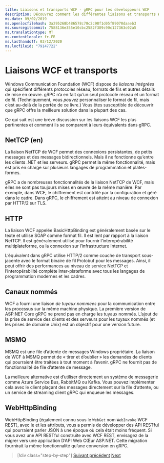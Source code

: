 ```yaml
---
title: Liaisons et transports WCF - gRPC pour les développeurs WCF
description: Découvrez comment les différentes liaisons et transports WCF se comparent à gRPC.
ms.date: 09/02/2019
ms.openlocfilehash: 3a295268b486578c70c2c98f1d05f89070daaeb3
ms.sourcegitcommit: 7588136e355e10cbc2582f389c90c127363c02a5
ms.translationtype: MT
ms.contentlocale: fr-FR
ms.lasthandoff: 03/12/2020
ms.locfileid: "79147722"
---
```

# <a name="wcf-bindings-and-transports"></a>Liaisons WCF et transports

Windows Communication Foundation (WCF) dispose de *liaisons intégrées* qui spécifient différents protocoles réseau, formats de fils et autres détails de mise en œuvre. gRPC n’a en fait qu’un seul protocole réseau et un format de fil. (Techniquement, vous *pouvez* personnaliser le format de fil, mais c’est au-delà de la portée de ce livre.) Vous êtes susceptible de découvrir que gRPC offre la meilleure solution dans la plupart des cas.

Ce qui suit est une brève discussion sur les liaisons WCF les plus pertinentes et comment ils se comparent à leurs équivalents dans gRPC.

## <a name="nettcp"></a>NetTCP (en)

La liaison NetTCP de WCF permet des connexions persistantes, de petits messages et des messages bidirectionnels. Mais il ne fonctionne qu’entre les clients .NET et les serveurs. gRPC permet la même fonctionnalité, mais est pris en charge sur plusieurs langages de programmation et plates-formes.

gRPC a de nombreuses fonctionnalités de la liaison NetTCP de WCF, mais elles ne sont pas toujours mises en œuvre de la même manière. Par exemple, dans WCF, le chiffrement est contrôlé par la configuration et géré dans le cadre. Dans gRPC, le chiffrement est atteint au niveau de connexion par HTTP/2 sur TLS.

## <a name="http"></a>HTTP

La liaison WCF appelée BasicHttpBinding est généralement basée sur le texte et utilise SOAP comme format fil. Il est lent par rapport à la liaison NetTCP. Il est généralement utilisé pour fournir l’interopérabilité multiplateforme, ou la connexion sur l’infrastructure Internet.

L’équivalent dans gRPC utilise HTTP/2 comme couche de transport sous-jacente avec le format binaire de fil Protobuf pour les messages. Ainsi, il peut offrir des performances au niveau de service NetTCP et l’interopérabilité complète inter-plateforme avec tous les langages de programmation modernes et les cadres.

## <a name="named-pipes"></a>Canaux nommés

WCF a fourni une liaison *de tuyaux nommées* pour la communication entre les processus sur la même machine physique. La première version de ASP.NET Core gRPC ne prend pas en charge les tuyaux nommés. L’ajout de la prise de service des clients et des serveurs pour les tuyaux nommés (et les prises de domaine Unix) est un objectif pour une version future.

## <a name="msmq"></a>MSMQ

MSMQ est une file d’attente de messages Windows propriétaire. La liaison de WCF à MSMQ permet de « tirer et d’oublier » les demandes de clients qui pourraient être traitées à tout moment à l’avenir. gRPC ne fournit pas de fonctionnalité de file d’attente de message.

La meilleure alternative est d’utiliser directement un système de messagerie comme Azure Service Bus, RabbitMQ ou Kafka. Vous pouvez implémenter cela avec le client plaçant des messages directement sur la file d’attente, ou un service de streaming client gRPC qui enqueue les messages.

## <a name="webhttpbinding"></a>WebHttpBinding

WebHttpBinding (également connu sous le `WebGet` nom `WebInvoke` WCF REST), avec le et les attributs, vous a permis de développer des API RESTful qui pourraient parler JSON à une époque où cela était moins fréquent. Si vous avez une API RESTful construite avec WCF REST, envisagez de la migrer vers une application D’API Web CŒur ASP.NET. Cette migration fournirait la même fonctionnalité qu’une conversion en gRPC.

>[!div class="step-by-step"]
>[Suivant précédent](wcf-endpoints-grpc-methods.md)
>[Next](rpc-types.md)
